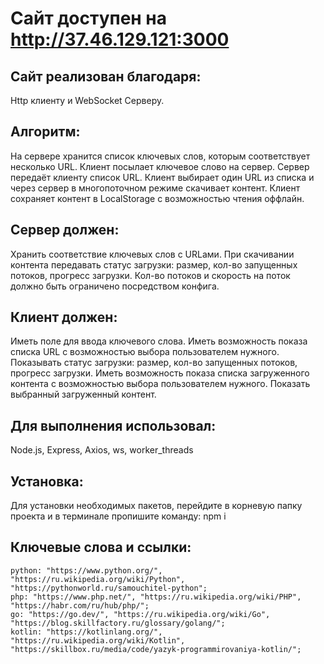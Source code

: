 Сайт доступен на http://37.46.129.121:3000
===========

Сайт реализован благодаря:
---------
Http клиенту и WebSocket Серверу.

Алгоритм:
---------
На сервере хранится список ключевых слов, которым соответствует несколько URL.
Клиент посылает ключевое слово на сервер.
Сервер передаёт клиенту список URL.
Клиент выбирает один URL из списка и через сервер в многопоточном режиме скачивает контент.
Клиент сохраняет контент в LocalStorage с возможностью чтения оффлайн.

Сервер должен:
--------------
Хранить соответствие ключевых слов с URLами.
При скачивании контента передавать статус загрузки: размер, кол-во запущенных потоков, прогресс загрузки.
Кол-во потоков и скорость на поток должно быть ограничено посредством конфига.

Клиент должен:
--------------
Иметь поле для ввода ключевого слова.
Иметь возможность показа списка URL с возможностью выбора пользователем нужного.
Показывать статус загрузки: размер, кол-во запущенных потоков, прогресс загрузки.
Иметь возможность показа списка загруженного контента с возможностью выбора пользователем нужного.
Показать выбранный загруженный контент.

Для выполнения использовал:
-----------
Node.js,
Express,
Axios,
ws,
worker_threads

Установка:
--------------
Для установки необходимых пакетов, перейдите в корневую папку проекта и в терминале пропишите команду: npm i

Ключевые слова и ссылки:
-----------
	python: "https://www.python.org/", "https://ru.wikipedia.org/wiki/Python", "https://pythonworld.ru/samouchitel-python";
	php: "https://www.php.net/", "https://ru.wikipedia.org/wiki/PHP", "https://habr.com/ru/hub/php/";
	go: "https://go.dev/", "https://ru.wikipedia.org/wiki/Go", "https://blog.skillfactory.ru/glossary/golang/";
	kotlin: "https://kotlinlang.org/", "https://ru.wikipedia.org/wiki/Kotlin", "https://skillbox.ru/media/code/yazyk-programmirovaniya-kotlin/";


